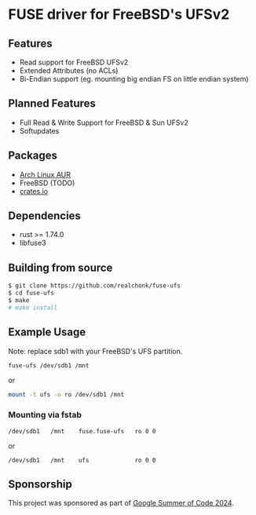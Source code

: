 # FUSE driver for FreeBSD's UFSv2

## Features
- Read support for FreeBSD UFSv2
- Extended Attributes (no ACLs)
- Bi-Endian support (eg. mounting big endian FS on little endian system)

## Planned Features
- Full Read & Write Support for FreeBSD & Sun UFSv2
- Softupdates

## Packages
- [Arch Linux AUR](https://aur.archlinux.org/packages/fuse-ufs)
- FreeBSD (TODO)
- [crates.io](https://crates.io/crates/fuse-ufs)

## Dependencies
- rust >= 1.74.0
- libfuse3

## Building from source
```sh
$ git clone https://github.com/realchonk/fuse-ufs
$ cd fuse-ufs
$ make
# make install
```

## Example Usage
Note: replace sdb1 with your FreeBSD's UFS partition.

```sh
fuse-ufs /dev/sdb1 /mnt
```
or
```sh
mount -t ufs -o ro /dev/sdb1 /mnt
```

### Mounting via fstab
```fstab
/dev/sdb1   /mnt    fuse.fuse-ufs   ro 0 0
```
or
```fstab
/dev/sdb1   /mnt    ufs             ro 0 0
```

## Sponsorship
This project was sponsored as part of [Google Summer of Code 2024](https://summerofcode.withgoogle.com/programs/2024).

